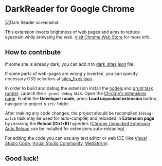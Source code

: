 DarkReader for Google Chrome
================
![Dark Reader screenshot](https://github.com/alexanderby/darkreader/blob/master/promo/screenshots/screenshot_filter.png)

This extension inverts brightness of web pages and aims to reduce eyestrain while browsing the web.
[Visit Chrome Web Store](https://chrome.google.com/webstore/detail/dark-reader/eimadpbcbfnmbkopoojfekhnkhdbieeh) for more info.

## How to contribute

If some site is already dark, you can add it to [dark_sites.json](https://github.com/alexanderby/darkreader/blob/master/src/config/dark_sites.json) file.

If some parts of web-pages are wrongly inverted, you can specify necessary CSS selectors at [sites_fixes.json](https://github.com/alexanderby/darkreader/blob/master/src/config/sites_fixes.json).

In order to build and debug the extension install the [nodejs](https://nodejs.org/) and [grunt task runner](http://gruntjs.com/). Launch the ```> grunt debug``` task. Open the [Chrome's extensions page](https://support.google.com/chrome/answer/187443). Enable the **Developer mode**, press **Load unpacked extension** button, navigate to project's ```src/``` folder.

After making any code changes, the project should be recompiled (```debug-watch``` task may be used for auto-compile) and reloaded in **Extension page** by pressing the **Reload (Ctrl+R)** hyperlink ([Chrome Unpacked Extension Auto Reload](https://chrome.google.com/webstore/detail/chrome-unpacked-extension/fddfkmklefkhanofhlohnkemejcbamln) can be installed for extensions auto-reloading). 

For editing the code you can use any text editor or web IDE (like [Visual Studio Code](https://code.visualstudio.com), [Visual Studio Community](https://www.visualstudio.com/en-us/products/visual-studio-community-vs.aspx), [WebStorm](https://www.jetbrains.com/webstorm/)).

## Good luck!
